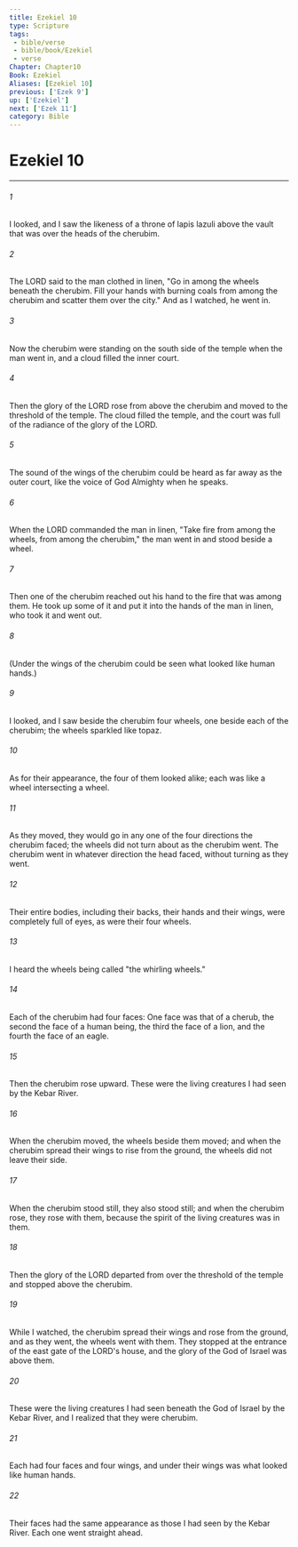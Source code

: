 ```yaml
---
title: Ezekiel 10
type: Scripture
tags:
 - bible/verse
 - bible/book/Ezekiel
 - verse
Chapter: Chapter10
Book: Ezekiel
Aliases: [Ezekiel 10]
previous: ['Ezek 9']
up: ['Ezekiel']
next: ['Ezek 11']
category: Bible
---
```

# Ezekiel 10

***


###### 1 
I looked, and I saw the likeness of a throne of lapis lazuli above the vault that was over the heads of the cherubim. 

###### 2 
The LORD said to the man clothed in linen, "Go in among the wheels beneath the cherubim. Fill your hands with burning coals from among the cherubim and scatter them over the city." And as I watched, he went in. 

###### 3 
Now the cherubim were standing on the south side of the temple when the man went in, and a cloud filled the inner court. 

###### 4 
Then the glory of the LORD rose from above the cherubim and moved to the threshold of the temple. The cloud filled the temple, and the court was full of the radiance of the glory of the LORD. 

###### 5 
The sound of the wings of the cherubim could be heard as far away as the outer court, like the voice of God Almighty when he speaks. 

###### 6 
When the LORD commanded the man in linen, "Take fire from among the wheels, from among the cherubim," the man went in and stood beside a wheel. 

###### 7 
Then one of the cherubim reached out his hand to the fire that was among them. He took up some of it and put it into the hands of the man in linen, who took it and went out. 

###### 8 
(Under the wings of the cherubim could be seen what looked like human hands.) 

###### 9 
I looked, and I saw beside the cherubim four wheels, one beside each of the cherubim; the wheels sparkled like topaz. 

###### 10 
As for their appearance, the four of them looked alike; each was like a wheel intersecting a wheel. 

###### 11 
As they moved, they would go in any one of the four directions the cherubim faced; the wheels did not turn about as the cherubim went. The cherubim went in whatever direction the head faced, without turning as they went. 

###### 12 
Their entire bodies, including their backs, their hands and their wings, were completely full of eyes, as were their four wheels. 

###### 13 
I heard the wheels being called "the whirling wheels." 

###### 14 
Each of the cherubim had four faces: One face was that of a cherub, the second the face of a human being, the third the face of a lion, and the fourth the face of an eagle. 

###### 15 
Then the cherubim rose upward. These were the living creatures I had seen by the Kebar River. 

###### 16 
When the cherubim moved, the wheels beside them moved; and when the cherubim spread their wings to rise from the ground, the wheels did not leave their side. 

###### 17 
When the cherubim stood still, they also stood still; and when the cherubim rose, they rose with them, because the spirit of the living creatures was in them. 

###### 18 
Then the glory of the LORD departed from over the threshold of the temple and stopped above the cherubim. 

###### 19 
While I watched, the cherubim spread their wings and rose from the ground, and as they went, the wheels went with them. They stopped at the entrance of the east gate of the LORD's house, and the glory of the God of Israel was above them. 

###### 20 
These were the living creatures I had seen beneath the God of Israel by the Kebar River, and I realized that they were cherubim. 

###### 21 
Each had four faces and four wings, and under their wings was what looked like human hands. 

###### 22 
Their faces had the same appearance as those I had seen by the Kebar River. Each one went straight ahead. 
